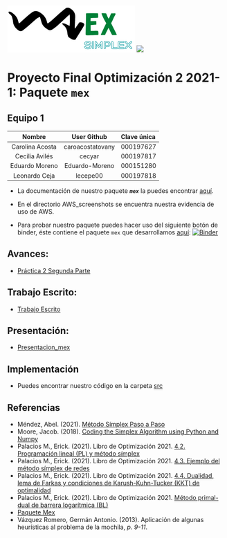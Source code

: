 ![](https://github.com/optimizacion-2-2021-1-gh-classroom/practica-1-segunda-parte-caroacostatovany/blob/main/src/docs/images/mex_simplex_logo.png) ![](https://mcdatos.itam.mx/wp-content/uploads/2020/11/ITAM-LOGO.03.jpg)

# Proyecto Final Optimización 2 2021-1: Paquete **`mex`**

## Equipo 1

| Nombre | User Github | Clave única |
|:---:|:---:|:---|
| Carolina Acosta | caroacostatovany| 000197627 |
| Cecilia Avilés | cecyar| 000197817 |
| Eduardo Moreno | Eduardo-Moreno| 000151280 |
| Leonardo Ceja | lecepe00| 000197818 |

- La documentación de nuestro paquete ***`mex`*** la puedes encontrar [aquí](https://optimizacion-2-2021-1-gh-classroom.github.io/practica-2-segunda-parte-caroacostatovany/).

- En el directorio AWS_screenshots se encuentra nuestra evidencia de uso de AWS.

- Para probar nuestro paquete puedes hacer uso del siguiente botón de binder, éste contiene el paquete `mex` que desarrollamos [aquí](https://github.com/lecepe00/mex_simplex.git): 
[![Binder](https://mybinder.org/badge_logo.svg)](https://mybinder.org/v2/gh/lecepe00/mex_simplex.git/main?urlpath=lab)

## Avances:

- [Práctica 2 Segunda Parte](https://github.com/optimizacion-2-2021-1-gh-classroom/practica-2-segunda-parte-caroacostatovany)

## Trabajo Escrito:

- [Trabajo Escrito](https://htmlpreview.github.io/?https://github.com/lecepe00/mex_simplex/blob/main/documentation/Reporte_equipo_1_proyecto_final.html)

## Presentación:

- [Presentacion_mex](https://github.com/lecepe00/mex_simplex/blob/main/documentation/Presentacion_mex.pdf)

## Implementación

- Puedes encontrar nuestro código en la carpeta [src](https://github.com/lecepe00/mex_simplex/tree/main/src)

## Referencias

- Méndez, Abel. (2021). [Método Símplex Paso a Paso](https://www.plandemejora.com/metodo-simplex-paso-a-paso-ejemplos-maximizar-minimizar/)
- Moore, Jacob.  (2018).  [Coding the Simplex Algorithm using Python and Numpy](https://medium.com/@jacob.d.moore1/coding-the-simplex-algorithm-from-scratch-using-python-and-numpy-93e3813e6e70)
- Palacios M., Erick. (2021). Libro de Optimización 2021. [4.2. Programación lineal (PL) y método símplex](https://itam-ds.github.io/analisis-numerico-computo-cientifico/IV.optimizacion_en_redes_y_prog_lineal/4.2/Programacion_lineal_y_metodo_simplex.html)
- Palacios M., Erick. (2021). Libro de Optimización 2021. [4.3. Ejemplo del método símplex de redes](https://itam-ds.github.io/analisis-numerico-computo-cientifico/IV.optimizacion_en_redes_y_prog_lineal/4.3/Ejemplo_metodo_simplex_de_redes.html) 
- Palacios M., Erick. (2021). Libro de Optimización 2021. [4.4. Dualidad, lema de Farkas y condiciones de Karush-Kuhn-Tucker (KKT) de optimalidad](https://itam-ds.github.io/analisis-numerico-computo-cientifico/IV.optimizacion_en_redes_y_prog_lineal/4.4/Dualidad_lema_de_Farkas_condiciones_KKT_de_optimalidad.html)
- Palacios M., Erick. (2021). Libro de Optimización 2021. [Método primal-dual de barrera logarítmica (BL)](https://itam-ds.github.io/analisis-numerico-computo-cientifico/IV.optimizacion_en_redes_y_prog_lineal/4.5/Metodo_primal_dual_de_BL.html)
- [Paquete Mex](https://github.com/optimizacion-2-2021-1-gh-classroom/practica-1-segunda-parte-caroacostatovany)
- Vázquez Romero, Germán Antonio. (2013). Aplicación de algunas heurísticas al problema de la mochila, *p. 9-11*.